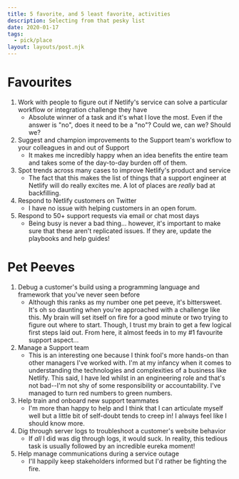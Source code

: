 ```yaml
---
title: 5 favorite, and 5 least favorite, activities
description: Selecting from that pesky list
date: 2020-01-17
tags:
  - pick/place
layout: layouts/post.njk
---
```

# Favourites

1. Work with people to figure out if Netlify's service can solve a particular workflow or integration challenge they have
	* Absolute winner of a task and it's what I love the most. Even if the answer is "no", does it need to be a "no"? Could we, can we? Should we?
2. Suggest and champion improvements to the Support team's workflow to your colleagues in and out of Support
	* It makes me incredibly happy when an idea benefits the entire team and takes some of the day-to-day burden off of them.
3. Spot trends across many cases to improve Netlify's product and service
	* The fact that this makes the list of things that a support engineer at Netlify will do really excites me. A lot of places are _really_ bad at backfilling.
4. Respond to Netlify customers on Twitter
	* I have no issue with helping customers in an open forum.
5. Respond to 50+ support requests via email or chat most days
	* Being busy is never a bad thing... however, it's important to make sure that these aren't replicated issues. If they are, update the playbooks and help guides!

# Pet Peeves

1. Debug a customer's build using a programming language and framework that you've never seen before
	* Although this ranks as my number one pet peeve, it's bittersweet. It's oh so daunting when you're approached with a challenge like this. My brain will set itself on fire for a good minute or two trying to figure out where to start. Though, I trust my brain to get a few logical first steps laid out. From here, it almost feeds in to my #1 favourite support aspect...
2. Manage a Support team
	* This is an interesting one because I think fool's more hands-on than other managers I've worked with. I'm at my infancy when it comes to understanding the technologies and complexities of a business like Netlify. This said, I have led whilst in an engineering role and that's not bad--I'm not shy of some responsibility or accountability. I've managed to turn red numbers to green numbers.
3. Help train and onboard new support teammates
	* I'm more than happy to help and I think that I can articulate myself well but a little bit of self-doubt tends to creep in! I always feel like I should know more.
4. Dig through server logs to troubleshoot a customer's website behavior
	* If _all_ I did was dig through logs, it would suck. In reality, this tedious task is usually followed by an incredible eureka moment!
5. Help manage communications during a service outage
	* I'll happily keep stakeholders informed but I'd rather be fighting the fire.
